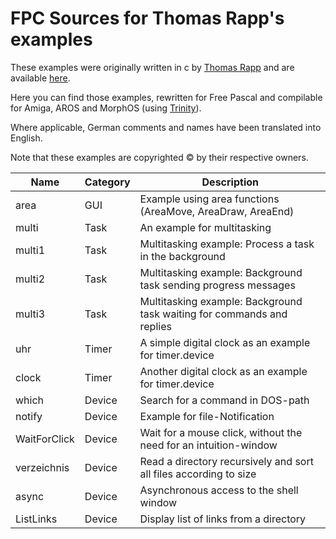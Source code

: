 
FPC Sources for Thomas Rapp's examples
======================================

These examples were originally written in c by [Thomas Rapp](http://thomas-rapp.homepage.t-online.de) and are available [here](http://thomas-rapp.homepage.t-online.de/examples/index.html).

Here you can find those examples, rewritten for Free Pascal and compilable
for Amiga, AROS and MorphOS (using [Trinity](https://github.com/magorium/fpc-triforce/tree/master/Base/Trinity)).

Where applicable, German comments and names have been translated into English.

Note that these examples are copyrighted :copyright: by their respective owners.


| Name                | Category     | Description                                                            |
| ------------------- | ------------ | ---------------------------------------------------------------------- |
| area                | GUI          | Example using area functions (AreaMove, AreaDraw, AreaEnd)             |
| multi               | Task         | An example for multitasking                                            |
| multi1              | Task         | Multitasking example: Process a task in the background                 |
| multi2              | Task         | Multitasking example: Background task sending progress messages        |
| multi3              | Task         | Multitasking example: Background task waiting for commands and replies |
| uhr                 | Timer        | A simple digital clock as an example for timer.device                  |
| clock               | Timer        | Another digital clock as an example for timer.device                   |
| which               | Device       | Search for a command in DOS-path                                       |
| notify              | Device       | Example for file-Notification                                          |
| WaitForClick        | Device       | Wait for a mouse click, without the need for an intuition-window       |
| verzeichnis         | Device       | Read a directory recursively and sort all files according to size      |
| async               | Device       | Asynchronous access to the shell window                                |
| ListLinks           | Device       | Display list of links from a directory                                 |
